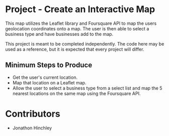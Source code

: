 # Project - Create an Interactive Map

This map utilizes the Leaflet library and Foursquare API to map the users geolocation coordinates onto a map. The user is then able to select a business type and have businesses add to the map.  

This project is meant to be completed independently. The code here may be used as a reference, but it is expected that every project will differ.

## Minimum Steps to Produce
* Get the user's current location.  
* Map that location on a Leaflet map.  
* Allow the user to select a business type from a select list and map the 5 nearest locations on the same map using the Foursquare API.

# Contributors
- Jonathon Hinchley